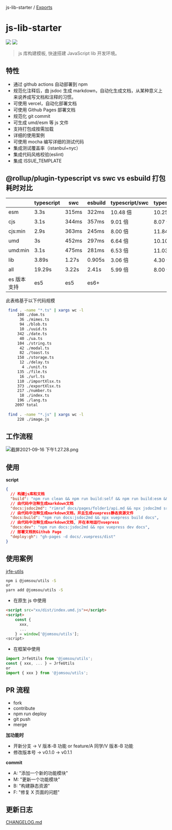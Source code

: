 js-lib-starter / [Exports](modules.md)

# js-lib-starter

![](https://img.shields.io/badge/version-0.1.0-orange) ![](https://img.shields.io/github/license/Zenquan/js-lib-starter)

> js 库构建模板, 快速搭建 JavaScript lib 开发环境。

## 特性

- 通过 github actions 自动部署到 npm
- 规范化注释后，由 jsdoc 生成 markdown，自动化生成文档，从某种意义上来说养成写文档和注释的习惯。
- 可使用 vercel，自动化部署文档
- 可使用 Github Pages 部署文档
- 规范化 git commit
- 可生成 umd/esm 等 js 文件
- 支持打包成按需加载
- 详细的使用案例
- 可使用 mocha 编写详细的测试代码
- 集成测试覆盖率（istanbul+nyc）
- 集成代码风格校验(eslint)
- 集成 ISSUE_TEMPLATE

## @rollup/plugin-typescript vs swc vs esbuild 打包耗时对比

|             | typescript | swc   | esbuild | typescript/swc | typescript/esbuild |
| ----------- | ---------- | ----- | ------- | -------------- | ------------------ |
| esm         | 3.3s       | 315ms | 322ms   | 10.48 倍       | 10.25 倍           |
| cjs         | 3.1s       | 344ms | 357ms   | 9.01 倍        | 8.07 倍            |
| cjs:min     | 2.9s       | 363ms | 245ms   | 8.00 倍        | 11.84 倍           |
| umd         | 3s         | 452ms | 297ms   | 6.64 倍        | 10.10 倍           |
| umd:min     | 3.1s       | 475ms | 281ms   | 6.53 倍        | 11.03 倍           |
| lib         | 3.89s      | 1.27s | 0.905s  | 3.06 倍        | 4.30 倍            |
| all         | 19.29s     | 3.22s | 2.41s   | 5.99 倍        | 8.00 倍            |
| es 版本支持 | es5        | es5   | es6+    |                |                    |

此表格基于以下代码规模
```bash
 find . -name "*.ts" | xargs wc -l                                   
     108 ./dom.ts
      36 ./mimes.ts
      94 ./blob.ts
      10 ./uuid.ts
     342 ./date.ts
      40 ./ua.ts
     104 ./string.ts
      42 ./modal.ts
      82 ./toast.ts
     158 ./storage.ts
      12 ./delay.ts
       4 ./unit.ts
     135 ./file.ts
      16 ./url.ts
     110 ./importXlsx.ts
     373 ./exportXlsx.ts
     217 ./number.ts
      18 ./index.ts
     196 ./lang.ts
    2097 total
 
 find . -name "*.js" | xargs wc -l                                    
     228 ./image.js
```

## 工作流程

![截屏2021-09-16 下午1.27.28.png](https://i.loli.net/2021/09/16/lPBFa4pIDyitCAN.png)

## 使用

**script**

```json
{
  // 构建js库和文档
  "build": "npm run clean && npm run build:self && npm run build:esm && npm run build:aio && npm run build:umd.min && npm run docs:build",
  // 由代码中注释生成markdown文档
  "docs:jsdoc2md": "rimraf docs/pages/folder1/api.md && npx jsdoc2md src/* >> docs/pages/folder1/api.md",
  // 由代码中注释生成markdown文档，并且生成vuepress静态资源文件
  "docs:build": "npm run docs:jsdoc2md && npx vuepress build docs",
  // 由代码中注释生成markdown文档, 并在本地运行vuepress
  "docs:dev": "npm run docs:jsdoc2md && npx vuepress dev docs",
  // 部署文档到Github Page
  "deploy:gh": "gh-pages -d docs/.vuepress/dist"
}
```

## 使用案例

[jrfe-utils](https://github.com/Zenquan/jrfe-utils)

```bash
npm i @jomsou/utils -S
or
yarn add @jomsou/utils -S
```

- 在原生 js 中使用

```html
<script src="xx/dist/index.umd.js"></script>
<script>
    const {
      xxx,
      ...
    } = window['@jomsou/utils'];
<script>
```

- 在框架中使用

```js
import JrfeUtils from '@jomsou/utils';
const { xxx, ... } = JrfeUtils
or
import { xxx } from '@jomsou/utils';
```

## PR 流程

- fork
- contribute
- npm run deploy
- git push
- merge

**加功能时**

- 开新分支 -> V 版本-B 功能 or feature/A 同学/V 版本-B 功能
- 修改版本号 -> v0.1.0 -> v0.1.1

**commit**

- A: "添加一个新的功能模块"
- M: "更新一个功能模块"
- B: "构建静态资源"
- F: "修复 X 页面的问题"

## 更新日志

[CHANGELOG.md](./docs/pages/folder1/CHANGELOG.md)
